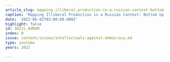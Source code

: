 ```yaml
---
article_slug: mapping-illiberal-production-in-a-russian-context-bottom-up-and-top-down
caption: 'Mapping Illiberal Production in a Russian Context: Bottom Up and Top Down'
date: '2022-06-02T03:00:00.000Z'
highlight: false
id: 3QIJi_HdMaM
index: 0
issue: content/issues/intellectuals-against-democracy.md
type: youtube
years: 2022

---
```

